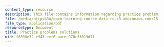 ```yaml
---
content_type: resource
description: This file contains information regarding practice problems solutions.
file: /media/https%3A/open-learning-course-data-rc.s3.amazonaws.com/15-053-optimization-methods-in-management-science-spring-2013/f6806e32e943eef6aace970c33019d7f_MIT15_053S13_pspracticesol.pdf
file_type: application/pdf
resourcetype: Document
title: Practice problems solutions
uid: f6806e32-e943-eef6-aace-970c33019d7f
---
```

